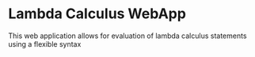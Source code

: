 # Lambda Calculus WebApp

This web application allows for evaluation of lambda calculus statements
using a flexible syntax
